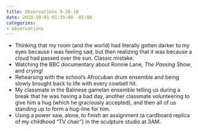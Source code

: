 ```yaml
---
title: Observations 9-26-18
date: 2018-10-01 01:35:00 -05:00
categories:
- observations
---
```


- Thinking that my room (and the world) had literally gotten darker to my eyes because I was feeling sad, but then realizing that it was because a cloud had passed over the sun. Classic mistake.
- Watching the BBC documentary about Ronnie Lane, *The Passing Show*, and crying!
- Rehearsing with the school’s Afrocuban drum ensemble and being slowly brought back to life with every cowbell hit.
- My classmate in the Balinese gamelan ensemble telling us during a break that he was having a bad day, another classmate volunteering to give him a hug (which he graciously accepted), and then all of us standing up to form a hug-line for him.
- Using a power saw, alone, to finish an assignment (a cardboard replica of my childhood “TV chair”) in the sculpture studio at 3AM.